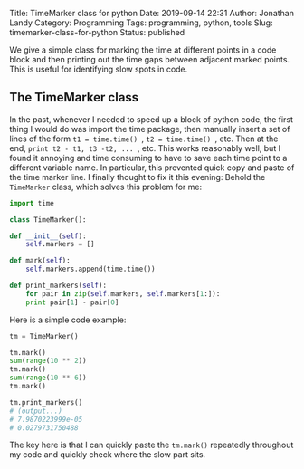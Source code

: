 Title: TimeMarker class for python
Date: 2019-09-14 22:31
Author: Jonathan Landy
Category: Programming
Tags: programming, python, tools
Slug: timemarker-class-for-python
Status: published

We give a simple class for marking the time at different points in a code block and then printing out the time gaps between adjacent marked points. This is useful for identifying slow spots in code.



The TimeMarker class
--------------------

In the past, whenever I needed to speed up a block of python code, the first thing I would do was import the time package, then manually insert a set of lines of the form `t1 = time.time() `, `t2 = time.time() `, etc. Then at the end, `print t2 - t1, t3 -t2, ... `, etc. This works reasonably well, but I found it annoying and time consuming to have to save each time point to a different variable name. In particular, this prevented quick copy and paste of the time marker line. I finally thought to fix it this evening: Behold the `TimeMarker` class, which solves this problem for me:

```python  
import time

class TimeMarker():

def __init__(self):  
    self.markers = []

def mark(self):  
    self.markers.append(time.time())

def print_markers(self):  
    for pair in zip(self.markers, self.markers[1:]):  
    print pair[1] - pair[0]  
```

Here is a simple code example:  
```python  
tm = TimeMarker()

tm.mark()  
sum(range(10 ** 2))  
tm.mark()  
sum(range(10 ** 6))  
tm.mark()

tm.print_markers()  
# (output...)  
# 7.9870223999e-05  
# 0.0279731750488  
```  
The key here is that I can quickly paste the `tm.mark()` repeatedly throughout my code and quickly check where the slow part sits.
